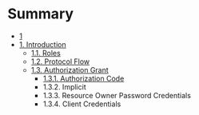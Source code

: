 # Summary

* [1](README.md)
* [1.  Introduction](chapter1.md)
  * [1.1.  Roles](chapter1/11-roles.md)
  * [1.2.  Protocol Flow](chapter1/12-protocol-flow.md)
  * [1.3.  Authorization Grant](chapter1/13-authorization-grant.md)
    * [1.3.1.  Authorization Code](chapter1/13-authorization-grant/131-authorization-code.md)
    * 1.3.2.  Implicit
    * 1.3.3.  Resource Owner Password Credentials
    * 1.3.4.  Client Credentials


